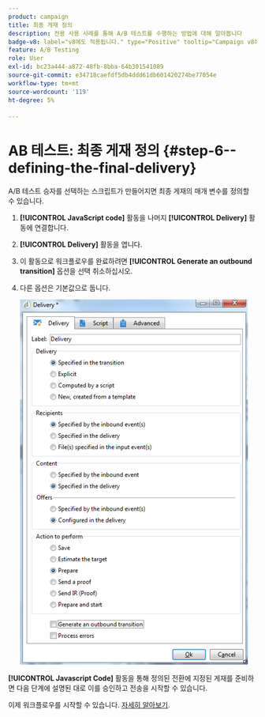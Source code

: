 ```yaml
---
product: campaign
title: 최종 게재 정의
description: 전용 사용 사례를 통해 A/B 테스트를 수행하는 방법에 대해 알아봅니다
badge-v8: label="v8에도 적용됩니다." type="Positive" tooltip="Campaign v8에도 적용됩니다."
feature: A/B Testing
role: User
exl-id: bc23a444-a872-48fb-8bba-64b301541089
source-git-commit: e34718caefdf5db4ddd61db601420274be77054e
workflow-type: tm+mt
source-wordcount: '119'
ht-degree: 5%

---
```


# AB 테스트: 최종 게재 정의 {#step-6--defining-the-final-delivery}

A/B 테스트 승자를 선택하는 스크립트가 만들어지면 최종 게재의 매개 변수를 정의할 수 있습니다.

1. **[!UICONTROL JavaScript code]** 활동을 나머지 **[!UICONTROL Delivery]** 활동에 연결합니다.
1. **[!UICONTROL Delivery]** 활동을 엽니다.
1. 이 활동으로 워크플로우를 완료하려면 **[!UICONTROL Generate an outbound transition]** 옵션을 선택 취소하십시오.
1. 다른 옵션은 기본값으로 둡니다.

   ![](assets/ab_test_final_delivery.png)

**[!UICONTROL Javascript Code]** 활동을 통해 정의된 전환에 지정된 게재를 준비하면 다음 단계에 설명된 대로 이를 승인하고 전송을 시작할 수 있습니다.

이제 워크플로우를 시작할 수 있습니다. [자세히 알아보기](a-b-testing-uc-start-workflow.md).
